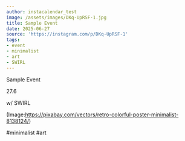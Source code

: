 ```yaml
---
author: instacalendar_test
image: /assets/images/DKq-UpRSF-1.jpg
title: Sample Event
date: 2025-06-27
source: 'https://instagram.com/p/DKq-UpRSF-1'
tags:
- event
- minimalist
- art
- SWIRL
---
```

Sample Event

27.6

w/
SWIRL

(Image:https://pixabay.com/vectors/retro-colorful-poster-minimalist-8138124/)

#minimalist #art